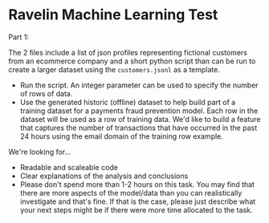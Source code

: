 # Ravelin Machine Learning Test

Part 1:

The 2 files include a list of json profiles representing fictional customers from an ecommerce company and a short python script than can be run to create a larger dataset using the `customers.jsonl` as a template. 

* Run the script. An integer parameter can be used to specify the number of rows of data. 
* Use the generated historic (offline) dataset to help build part of a training dataset for a payments fraud prevention model. Each row in the dataset will be used as a row of training data. We'd like to build a feature that captures the number of transactions that have occurred in the past 24 hours using the email domain of the training row example. 

We're looking for...

* Readable and scaleable code
* Clear explanations of the analysis and conclusions
* Please don't spend more than 1-2 hours on this task. You may find that there are more aspects of the model/data than you can realistically investigate and that's fine. If that is the case, please just describe what your next steps might be if there were more time allocated to the task.